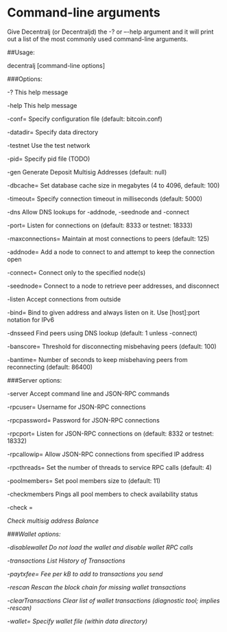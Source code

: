 Command-line arguments
======================

Give Decentralj (or Decentraljd) the -? or –-help argument and it will print out a list of the most commonly used command-line arguments.

##Usage:

 decentralj [command-line options]                     

###Options:

 -?                     This help message

 -help                  This help message

 -conf=<file>           Specify configuration file (default: bitcoin.conf)

 -datadir=<directory>   Specify data directory

 -testnet               Use the test network

 -pid=<file>            Specify pid file (TODO)

 -gen                   Generate Deposit Multisig Addresses (default: null)

 -dbcache=<n>           Set database cache size in megabytes (4 to 4096, default: 100)

 -timeout=<n>           Specify connection timeout in milliseconds (default: 5000)

 -dns                   Allow DNS lookups for -addnode, -seednode and -connect

 -port=<port>           Listen for connections on <port> (default: 8333 or testnet: 18333)

 -maxconnections=<n>    Maintain at most <n> connections to peers (default: 125)

 -addnode=<ip>          Add a node to connect to and attempt to keep the connection open

 -connect=<ip>          Connect only to the specified node(s)

 -seednode=<ip>         Connect to a node to retrieve peer addresses, and disconnect

 -listen                Accept connections from outside

 -bind=<addr>           Bind to given address and always listen on it. Use [host]:port notation for IPv6

 -dnsseed               Find peers using DNS lookup (default: 1 unless -connect)

 -banscore=<n>          Threshold for disconnecting misbehaving peers (default: 100)

 -bantime=<n>           Number of seconds to keep misbehaving peers from reconnecting (default: 86400)

 ###Server options:
 
 -server                Accept command line and JSON-RPC commands

 -rpcuser=<user>        Username for JSON-RPC connections

 -rpcpassword=<pw>      Password for JSON-RPC connections

 -rpcport=<port>        Listen for JSON-RPC connections on <port> (default: 8332 or testnet: 18332)

 -rpcallowip=<ip>       Allow JSON-RPC connections from specified IP address

 -rpcthreads=<n>        Set the number of threads to service RPC calls (default: 4)

 -poolmembers=<n>       Set pool members size to <n> (default: 11)

 -checkmembers			Pings all pool members to check availability status

 -check =<address>		Check multisig address Balance



###Wallet options:

 -disablewallet         Do not load the wallet and disable wallet RPC calls

 -transactions			List History of Transactions

 -paytxfee=<amt>        Fee per kB to add to transactions you send

 -rescan                Rescan the block chain for missing wallet transactions

 -clearTransactions     Clear list of wallet transactions (diagnostic tool; implies -rescan)

 -wallet=<file>         Specify wallet file (within data directory)